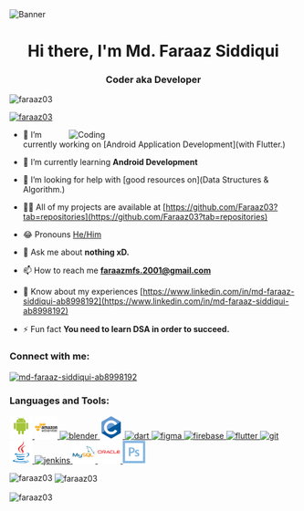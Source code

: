 <img src="https://github.com/Faraaz03/Image/blob/main/developer%20(1).png" alt="Banner" style="height: 100px; width:100px;"/>

<h1 align="center">Hi there, I'm Md. Faraaz Siddiqui</h1>
<h3 align="center">Coder aka Developer</h3>
<p align="left"> <img src="https://komarev.com/ghpvc/?username=faraaz03&label=Profile%20views&color=0e75b6&style=flat" alt="faraaz03" /> </p>
<p align="left"> <a href="https://github.com/ryo-ma/github-profile-trophy"><img src="https://github-profile-trophy.vercel.app/?username=faraaz03" alt="faraaz03" /></a> </p>
<img align="right" alt="Coding" width="400" src= "https://github.com/Faraaz03/Image/blob/main/codility-spot-illustrations_4x.png">

- 🔭 I’m currently working on [Android Application Development](with Flutter.)

- 🌱 I’m currently learning **Android Development**

- 🤝 I’m looking for help with [good resources on](Data Structures & Algorithm.)

- 👨‍💻 All of my projects are available at [https://github.com/Faraaz03?tab=repositories](https://github.com/Faraaz03?tab=repositories)

- 😂 Pronouns [He/Him](He/Him)

- 💬 Ask me about **nothing xD.**

- 📫 How to reach me **faraazmfs.2001@gmail.com**

- 📄 Know about my experiences [https://www.linkedin.com/in/md-faraaz-siddiqui-ab8998192](https://www.linkedin.com/in/md-faraaz-siddiqui-ab8998192)

- ⚡ Fun fact **You need to learn DSA in order to succeed.**

<h3 align="left">Connect with me:</h3>
<p align="left">
<a href="https://linkedin.com/in/md-faraaz-siddiqui-ab8998192" target="blank"><img align="center" src="https://raw.githubusercontent.com/rahuldkjain/github-profile-readme-generator/master/src/images/icons/Social/linked-in-alt.svg" alt="md-faraaz-siddiqui-ab8998192" height="30" width="40" /></a>
</p>

<h3 align="left">Languages and Tools:</h3>
<p align="left"> <a href="https://developer.android.com" target="_blank"> <img src="https://raw.githubusercontent.com/devicons/devicon/master/icons/android/android-original-wordmark.svg" alt="android" width="40" height="40"/> </a> <a href="https://aws.amazon.com" target="_blank"> <img src="https://raw.githubusercontent.com/devicons/devicon/master/icons/amazonwebservices/amazonwebservices-original-wordmark.svg" alt="aws" width="40" height="40"/> </a> <a href="https://www.blender.org/" target="_blank"> <img src="https://download.blender.org/branding/community/blender_community_badge_white.svg" alt="blender" width="40" height="40"/> </a> <a href="https://www.cprogramming.com/" target="_blank"> <img src="https://raw.githubusercontent.com/devicons/devicon/master/icons/c/c-original.svg" alt="c" width="40" height="40"/> </a> <a href="https://dart.dev" target="_blank"> <img src="https://www.vectorlogo.zone/logos/dartlang/dartlang-icon.svg" alt="dart" width="40" height="40"/> </a> <a href="https://www.figma.com/" target="_blank"> <img src="https://www.vectorlogo.zone/logos/figma/figma-icon.svg" alt="figma" width="40" height="40"/> </a> <a href="https://firebase.google.com/" target="_blank"> <img src="https://www.vectorlogo.zone/logos/firebase/firebase-icon.svg" alt="firebase" width="40" height="40"/> </a> <a href="https://flutter.dev" target="_blank"> <img src="https://www.vectorlogo.zone/logos/flutterio/flutterio-icon.svg" alt="flutter" width="40" height="40"/> </a> <a href="https://git-scm.com/" target="_blank"> <img src="https://www.vectorlogo.zone/logos/git-scm/git-scm-icon.svg" alt="git" width="40" height="40"/> </a> <a href="https://www.java.com" target="_blank"> <img src="https://raw.githubusercontent.com/devicons/devicon/master/icons/java/java-original.svg" alt="java" width="40" height="40"/> </a> <a href="https://www.jenkins.io" target="_blank"> <img src="https://www.vectorlogo.zone/logos/jenkins/jenkins-icon.svg" alt="jenkins" width="40" height="40"/> </a> <a href="https://www.mysql.com/" target="_blank"> <img src="https://raw.githubusercontent.com/devicons/devicon/master/icons/mysql/mysql-original-wordmark.svg" alt="mysql" width="40" height="40"/> </a> <a href="https://www.oracle.com/" target="_blank"> <img src="https://raw.githubusercontent.com/devicons/devicon/master/icons/oracle/oracle-original.svg" alt="oracle" width="40" height="40"/> </a> <a href="https://www.photoshop.com/en" target="_blank"> <img src="https://raw.githubusercontent.com/devicons/devicon/master/icons/photoshop/photoshop-line.svg" alt="photoshop" width="40" height="40"/> </a> </p>

<p><img align="left" src="https://github-readme-stats.vercel.app/api/top-langs?username=faraaz03&show_icons=true&locale=en&layout=compact" alt="faraaz03" /></p>

<p>&nbsp;<img align="center" src="https://github-readme-stats.vercel.app/api?username=faraaz03&show_icons=true&locale=en" alt="faraaz03" /></p>

<p><img align="center" src="https://github-readme-streak-stats.herokuapp.com/?user=faraaz03&" alt="faraaz03" /></p>

